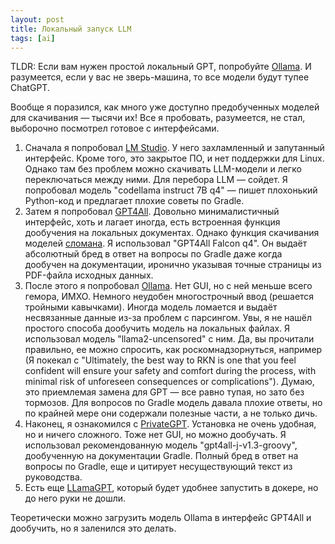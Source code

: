 ```yaml
---
layout: post
title: Локальный запуск LLM
tags: [ai]
---
```

TLDR: Если вам нужен простой локальный GPT, попробуйте [Ollama](https://github.com/jmorganca/ollama). И разумеется, если у вас не зверь-машина, то все модели будут тупее ChatGPT.

Вообще я поразился, как много уже доступно предобученных моделей для скачивания — тысячи их! Все я пробовать, разумеется, не стал, выборочно посмотрел готовое с интерфейсами.

1. Сначала я попробовал [LM Studio](https://lmstudio.ai/). У него захламленный и запутанный интерфейс. Кроме того, это закрытое ПО, и нет поддержки для Linux. Однако там без проблем можно скачивать LLM-модели и легко переключаться между ними. Для перебора LLM — сойдет. 
Я попробовал модель "codellama instruct 7B q4" — пишет плохонький Python-код и предлагает плохие советы по Gradle.
2. Затем я попробовал [GPT4All](https://github.com/nomic-ai/gpt4all). Довольно минималистичный интерфейс, хоть и лагает иногда, есть встроенная функция дообучения на локальных документах. Однако функция скачивания моделей [сломана](https://github.com/nomic-ai/gpt4all/issues/477). 
Я использовал "GPT4All Falcon q4". Он выдаёт абсолютный бред в ответ на вопросы по Gradle даже когда дообучен на документации, иронично указывая точные страницы из PDF-файла исходных данных.
3. После этого я попробовал [Ollama](https://github.com/jmorganca/ollama). Нет GUI, но с ней меньше всего гемора, ИМХО. Немного неудобен многострочный ввод (решается тройными кавычками). Иногда модель ломается и выдаёт несвязанные данные из-за проблем с парсингом. Увы, я не нашёл простого способа дообучить модель на локальных файлах.
Я использовал модель "llama2-uncensored" с ним. Да, вы прочитали правильно, ее можно спросить, как роскомнадзорнуться, например (Я покекал с "Ultimately, the best way to RKN is one that you feel confident will ensure your safety and comfort during the process, with minimal risk of unforeseen consequences or complications"). Думаю, это приемлемая замена для GPT — все равно тупая, но зато без тормозов. Для вопросов по Gradle модель давала плохие ответы, но по крайней мере они содержали полезные части, а не только дичь. 
4. Наконец, я ознакомился с [PrivateGPT](https://github.com/imartinez/privateGPT). Установка не очень удобная, но и ничего сложного. Тоже нет GUI, но можно дообучать. 
Я использовал рекомендованную модель "gpt4all-j-v1.3-groovy", дообученную на документации Gradle. Полный бред в ответ на вопросы по Gradle, еще и цитирует несуществующий текст из руководства. 
5. Есть еще [LLamaGPT](https://github.com/getumbrel/llama-gpt), который будет удобнее запустить в докере, но до него руки не дошли.

Теоретически можно загрузить модель Ollama в интерфейс GPT4All и дообучить, но я заленился это делать.

